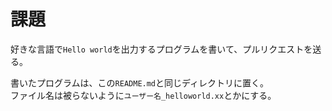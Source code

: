 課題
====
好きな言語で`Hello world`を出力するプログラムを書いて、プルリクエストを送る。

書いたプログラムは、この`README.md`と同じディレクトリに置く。  
ファイル名は被らないように`ユーザー名_helloworld.xx`とかにする。

